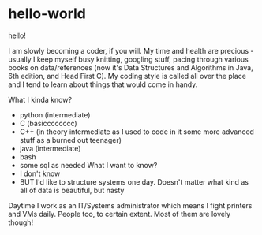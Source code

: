 # hello-world
hello!

I am slowly becoming a coder, if you will. My time and health are precious - usually I keep myself busy knitting, googling stuff, pacing through various books on data/references 
(now it's Data Structures and Algorithms in Java, 6th edition, and Head First C). My coding style is called all over the place and I tend to learn about things that would
come in handy. 

What I kinda know?
 - python (intermediate)
 - C (basicccccccc)
 - C++ (in theory intermediate as I used to code in it some more advanced stuff as a burned out teenager)
 - java (intermediate)
 - bash
 - some sql as needed
What I want to know?
 - I don't know
 - BUT I'd like to structure systems one day. Doesn't matter what kind as all of data is beautiful, but nasty

Daytime I work as an IT/Systems administrator which means I fight printers and VMs daily. People too, to certain extent. Most of them are lovely though!

